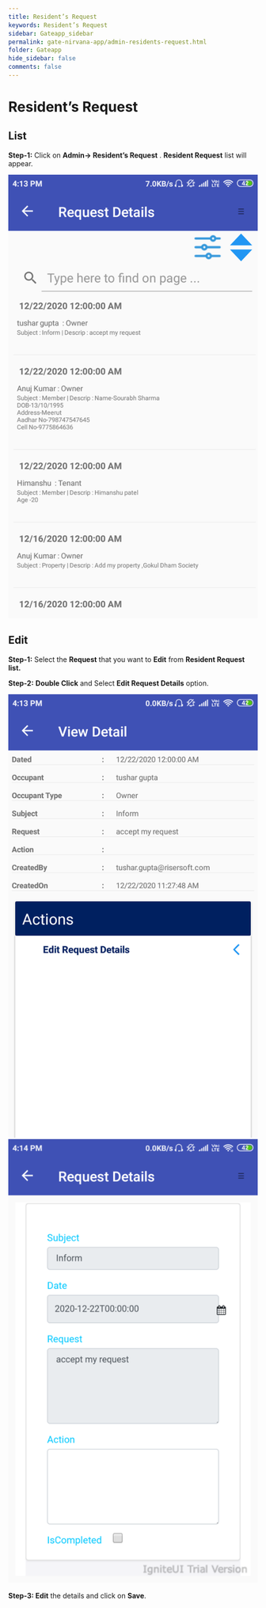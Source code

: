 ```yaml
---
title: Resident’s Request
keywords: Resident’s Request
sidebar: Gateapp_sidebar
permalink: gate-nirvana-app/admin-residents-request.html
folder: Gateapp
hide_sidebar: false
comments: false
---
```

# Resident’s Request

## List

**Step-1:** Click on **Admin-> Resident’s Request** . **Resident Request** list will appear.

![](/images/Resident-RequestList.png)

## Edit

**Step-1:** Select the **Request** that you want to **Edit** from **Resident Request list.**

**Step-2:** **Double Click** and Select **Edit Request Details** option.

![](/images/Edit-Resident-Request.png)
![](/images/Edit-Resident-Request-frm.png)

**Step-3: Edit** the details and click on **Save**.
